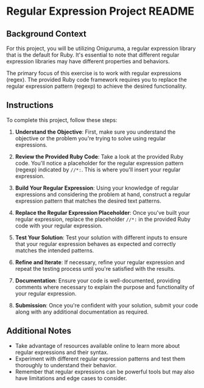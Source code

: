 # Regular Expression Project README

## Background Context

For this project, you will be utilizing Oniguruma, a regular expression library that is the default for Ruby. It's essential to note that different regular expression libraries may have different properties and behaviors.

The primary focus of this exercise is to work with regular expressions (regex). The provided Ruby code framework requires you to replace the regular expression pattern (regexp) to achieve the desired functionality.

## Instructions

To complete this project, follow these steps:

1. **Understand the Objective**: First, make sure you understand the objective or the problem you're trying to solve using regular expressions.

2. **Review the Provided Ruby Code**: Take a look at the provided Ruby code. You'll notice a placeholder for the regular expression pattern (regexp) indicated by `//*:`. This is where you'll insert your regular expression.

3. **Build Your Regular Expression**: Using your knowledge of regular expressions and considering the problem at hand, construct a regular expression pattern that matches the desired text patterns.

4. **Replace the Regular Expression Placeholder**: Once you've built your regular expression, replace the placeholder `//*:` in the provided Ruby code with your regular expression.

5. **Test Your Solution**: Test your solution with different inputs to ensure that your regular expression behaves as expected and correctly matches the intended patterns.

6. **Refine and Iterate**: If necessary, refine your regular expression and repeat the testing process until you're satisfied with the results.

7. **Documentation**: Ensure your code is well-documented, providing comments where necessary to explain the purpose and functionality of your regular expression.

8. **Submission**: Once you're confident with your solution, submit your code along with any additional documentation as required.

## Additional Notes

- Take advantage of resources available online to learn more about regular expressions and their syntax.
- Experiment with different regular expression patterns and test them thoroughly to understand their behavior.
- Remember that regular expressions can be powerful tools but may also have limitations and edge cases to consider.


